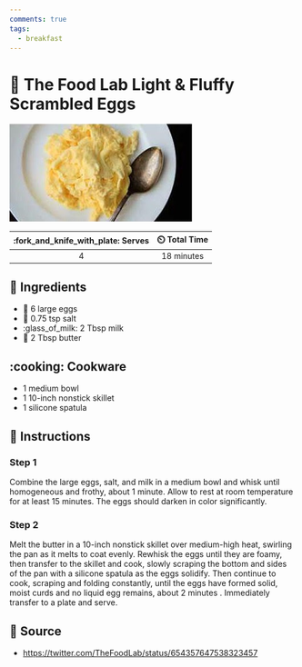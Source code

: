 ```yaml
---
comments: true
tags:
  - breakfast
---
```

# :egg: The Food Lab Light & Fluffy Scrambled Eggs

![The Food Lab Light and Fluffy Scrambled Eggs](../assets/images/the-food-lab-light-and-fluffy-scrambled-eggs.jpg)

| :fork_and_knife_with_plate: Serves | :timer_clock: Total Time |
|:----------------------------------:|:-----------------------: |
| 4 | 18 minutes |

## :salt: Ingredients

- :egg: 6 large eggs
- :salt: 0.75 tsp salt
- :glass_of_milk: 2 Tbsp milk
- :butter: 2 Tbsp butter

## :cooking: Cookware

- 1 medium bowl
- 1 10-inch nonstick skillet
- 1 silicone spatula

## :pencil: Instructions

### Step 1

Combine the large eggs, salt, and milk in a medium bowl and whisk until homogeneous and frothy, about 1 minute. Allow
to rest at room temperature for at least 15 minutes. The eggs should darken in color significantly.

### Step 2

Melt the butter in a 10-inch nonstick skillet over medium-high heat, swirling the pan as it melts to coat evenly.
Rewhisk the eggs until they are foamy, then transfer to the skillet and cook, slowly scraping the bottom and sides of
the pan with a silicone spatula as the eggs solidify. Then continue to cook, scraping and folding constantly, until the
eggs have formed solid, moist curds and no liquid egg remains, about 2 minutes . Immediately transfer to a plate and
serve.

## :link: Source

- <https://twitter.com/TheFoodLab/status/654357647538323457>

